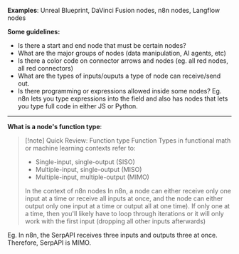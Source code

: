 
**Examples**: Unreal Blueprint, DaVinci Fusion nodes, n8n nodes, Langflow nodes


**Some guidelines:**
- Is there a start and end node that must be certain nodes?
- What are the major groups of nodes (data manipulation, AI agents, etc)
- Is there a color code on connector arrows and nodes (eg. all red nodes, all red connectors)
- What are the types of inputs/ouputs a type of node can receive/send out.
- Is there programming or expressions allowed inside some nodes? Eg. n8n lets you type expressions into the field and also has nodes that lets you type full code in either JS or Python.

---

**What is a node's function type**:

> [!note] Quick Review: Function type
> Function Types in functional math or machine learning contexts refer to:
> - Single-input, single-output (SISO)
> - Multiple-input, single-output (MISO)
> - Multiple-input, multiple-output (MIMO)
>   
>  In the context of n8n nodes
>  In n8n, a node can either receive only one input at a time or receive all inputs at once, and the node can either output only one input at a time or output all at one time). If only one at a time, then you'll likely have to loop through iterations or it will only work with the first input (dropping all other inputs afterwards)
>  

Eg. In n8n, the SerpAPI receives three inputs and outputs three at once. Therefore, SerpAPI is MIMO.




